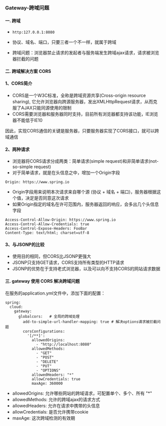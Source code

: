 ###  Gateway-跨域问题
####  一. 跨域
* `http:127.0.0.1:8080`

* 协议、域名、端口，只要三者一个不一样，就属于跨域

* 跨域问题：浏览器禁止请求的发起者与服务端发生跨域ajax请求，请求被浏览器拦截的问题

 
####  二. 跨域解决方案 CORS
#### 1、CORS简介
*  CORS是一个W3C标准，全称是跨域资源共享(Cross-origin resource sharing),
它允许浏览器向跨源服务器，发出XMLHttpRequest请求，从而克服了AJAX只能同源使用的限制
*  CORS需要浏览器和服务器同时支持，目前所有浏览器都支持该功能，IE浏览器不能低于IE10

因此，实现CORS通信的关键是服务器，只要服务器实现了CORS接口，就可以跨域通信

#### 2、两种请求
*  浏览器将CORS请求分成两类：简单请求(simple request)和非简单请求(not-so-simple request)
*  对于简单请求，就是在头信息之中，增加一个Origin字段

```
Origin: https://www.spring.io
```

* Origin字段用来说明本次请求来自哪个源 (协议 + 域名 + 端口)，服务器根据这个值，决定是否同意这次请求
* 如果Origin指定的域名在许可范围内，服务器返回的响应，会多出几个头信息字段

```
Access-Control-Allow-Origin: https://www.spring.io
Access-Control-Allow-Credentials: true
Access-Control-Expose-Headers: FooBar
Content-Type: text/html; charset=utf-8
```

#### 3、与JSONP的比较
* 使用目的相同，但CORS比JSONP更强大
* JSONP只支持GET请求，CORS支持所有类型的HTTP请求
* JSONP的优势在于支持老式浏览器，以及可以向不支持CORS的网站请求数据


####  三. gateway 使用 CORS 解决跨域问题 
在服务的application.yml文件中，添加下面的配置：

``` 
spring:
  cloud:
    gateway:
      globalcors:   # 全局的跨域处理 
        add-to-simple-url-handler-mapping: true # 解决options请求被拦截问题
        corsConfigurations:
          '[/**]':
            allowedOrigins:  
              - "http://localhost:8080"
            allowedMethods: 
              - "GET"
              - "POST"
              - "DELETE"
              - "PUT"
              - "OPTIONS"
            allowedHeaders: "*"  
            allowCredentials: true 
            maxAge: 360000  
```

* allowedOrigins: 允许哪些网站的跨域请求，可配置单个、多个、所有 "*"
* allowedMethods: 允许的跨域ajax的请求方式
* allowedHeaders: 允许在请求中携带的头信息
* allowCredentials: 是否允许携带cookie
* maxAge: 这次跨域检测的有效期
